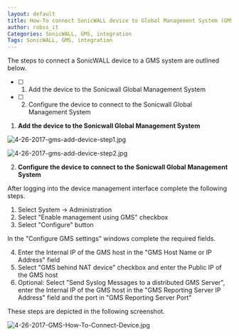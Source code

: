 ```yaml
---
layout: default
title: How-To connect SonicWALL device to Global Management System (GMS)
author: robss_it
Categories: SonicWALL, GMS, integration
Tags: SonicWALL, GMS, integration
---
```


The steps to connect a SonicWALL device to a GMS system are outlined below.

- [ ] 1. Add the device to the Sonicwall Global Management System


- [ ] 2. Configure the device to connect to the Sonicwall Global Management System



1. **Add the device to the Sonicwall Global Management System**

![4-26-2017-gms-add-device-step1.jpg]({{site.url}}/assets/images/4-26-2017-gms-add-device-step1.jpg)

![4-26-2017-gms-add-device-step2.jpg]({{site.url}}/assets/images/4-26-2017-gms-add-device-step2.jpg)



2. **Configure the device to connect to the Sonicwall Global Management System**

After logging into the device management interface complete the following steps.

1. Select System -> Administration
2. Select "Enable management using GMS" checkbox
3. Select "Configure" button

In the "Configure GMS settings" windows complete the required fields.

4. Enter the Internal IP of the GMS host in the "GMS Host Name or IP Address" field
5. Select "GMS behind NAT device" checkbox and enter the Public IP of the GMS host
6. Optional: Select "Send Syslog Messages to a distributed GMS Server", enter the Internal IP of the GMS host in the "GMS Reporting Server IP Address" field and the port in "GMS Reporting Server Port"


These steps are depicted in the following screenshot.

![4-26-2017-GMS-How-To-Connect-Device.jpg]({{site.url}}/assets/images/4-26-2017-gms-add-device-step3.jpg)